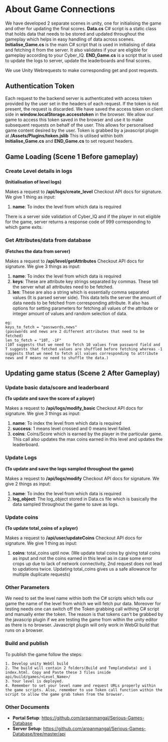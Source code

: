 # About Game Connections 

We have developed 2 separate scenes in unity, one for initialising the game and other for updating the final scores.
**Data.cs** C# script is a static class that holds data that needs to be stored and updated throughout the gameplay which helps in easy handling of data across scenes.
**Initialise_Game.cs** is the main C# script that is used in initialising of data and fetching it from the server. It also validates if your are eligible for gameplay according to your Cyber_IQ.
**END_Game.cs** is a script that is used to update the logs to server, update the leaderboards and final scores.

We use Unity Webrequests to make corresponding get and post requests.
## Authentication Token 
Each request to the backend server is authenticated with access token provided by the user set in the headers of each request. If the token is not present, the request is discarded. We have saved the access token on client side in **window.localStorage.accesstoken** in the browser. We allow our game to access this token saved in the browser and use it to make subsequent requests on behalf of the user. This allows for personalised game content desired by the user.
Token is grabbed by a javascript plugin at **/Assets/Plugins/token.jslib**
This is utilised within both **Initialise_Game.cs** and **END_Game.cs** to set request headers.

## Game Loading (Scene 1 Before gameplay)

### Create Level details in logs 
**(Initialisation of level logs)**

Makes a request to **/api/logs/create_level**
Checkout API docs for signature.
We give 1 thing as input:
1. **name**: To index the level from which data is required

There is a server side validation of Cyber_IQ and if the player in not eligible for the game, server returns a response code of 999 corresponding to which game exits.

### Get Attributes/data from database
**(Fetches the data from server)**

Makes a request to **/api/level/getAttributes**
Checkout API docs for signature.
We give 3 things as input:
1. **name**: To index the level from which data is required
2. **keys**: These are attribute key strings separated by commas. These tell the server what all attributes need to be fetched.
3. **len**: These are also a string which is essentially comma separated values (It is parsed server side). This data tells the server the amount of data needs to be fetched from corresponding attribute. It also has options for setting parameters for fetching all values of the attribute or integer amount of values and random selection of data.

```
eg: 
keys_to_fetch = "passwords,news"
(passwords and news are 2 different attributes that need to be fetched)
len_to_fetch = "10T, -1F"
(10T suggests that we need to fetch 10 values from password field and T suggests that fetched values are shuffled before fetching whereas -1 suggests that we need to fetch all values corresponding to attribute news and F means no need to shuffle the data.)
```

## Updating game status (Scene 2 After Gameplay)

### Update basic data/score and leaderboard 
**(To update and save the score of a player)**

Makes a request to **/api/logs/modify_basic**
Checkout API docs for signature.
We give 3 things as input:
1. **name**: To index the level from which data is required
2. **success**: 1 means level crossed and 0 means level failed.
3. **coins**: Coins/Score which is earned by the player in the particular game.
This call also updates the max coins earned in this level and updates the leaderboard.

### Update Logs 
**(To update and save the logs sampled throughout the game)**

Makes a request to **/api/logs/modify**
Checkout API docs for signature.
We give 2 things as input:
1. **name**: To index the level from which data is required
2. **log_object**: The log_object stored in Data.cs file which is basically the data sampled throughout the game to save as logs.

### Update coins 
**(To update total_coins of a player)**

Makes a request to **/api/user/updateCoins**
Checkout API docs for signature.
We give 1 thing as input:
1. **coins**: total_coins uptil now. (We update total coins by giving total coins as input and not the coins earned in this level as in case some error crops up due to lack of network connectivity, 2nd request does not lead to updations twice. Updating total_coins gives us a safe allowance for multiple duplicate requests)

### Other Parameters
We need to set the level name within both the C# scripts which tells our game the name of the level from which we will fetch pur data.
Moreover for testing needs one can switch off the Token grabbing call withing C# script and manually enter the token. The reason is that tokens can't be grabbed by the javascrip plugin if we are testing the game from within the unity editor as there is no browser. Javascript plugin will only work in WebGl build that runs on a browser.

### Build and publish
To publish the game follow the steps:

```
1. Develop unity WebGl build
2. The build will contain 2 folders(Build and TemplateData) and 1 index.html. Copy and Paste these 3 files inside api/build/games/<Level_Name>/
3. Your level is deployed.
4. Remember to set your level name and request URLs properly within the game scripts. Also, remember to use Token call function within the script to allow the game grab token from the browser.
```

### Other Documents
- **Portal Setup**: https://github.com/arpanmangal/Serious-Games-Database
- **Server Setup**: https://github.com/arpanmangal/Serious-Games-Database/tree/master/api
